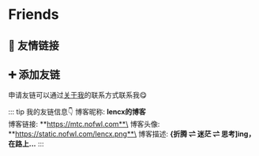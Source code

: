 # Friends

## 👭 友情链接

<intro
  name="ScarSu的博客"
  link="https://www.scarsu.com"
  avatar="https://scarsu.oss-cn-shanghai.aliyuncs.com/picgo20201012144739.jpg"
  desc="一个程序媛关于【自律/读书认知/Web前端技术】的一些个人分享"
/>
<intro
  name="Daniel的博客"
  link="https://wangxitong.github.io"
  avatar="https://wangxitong.github.io/img/avatar.jpeg"
  desc="溺死在前端的浑水里。。。"
/>
<intro
  name="Deson's Blog"
  link="http://jsding96.cn"
  avatar="https://cdn.jsdelivr.net/gh/BestDingSheng/ImgHosting/Deson-PIC/20210208223244.jpeg"
  desc="2021 深度思考⇌脱离舒适区"
/>

## ➕ 添加友链

申请友链可以通过[关于我](./lencx.md)的联系方式联系我😋

::: tip 我的友链信息👇
博客昵称: **lencx的博客**\
博客链接: **https://mtc.nofwl.com**\
博客头像: **https://static.nofwl.com/lencx.png**\
博客描述: **{折腾 ⇌ 迷茫 ⇌ 思考]ing，在路上...**
:::

<script setup>
import intro from '../.vitepress/components/intro.vue'
</script>
